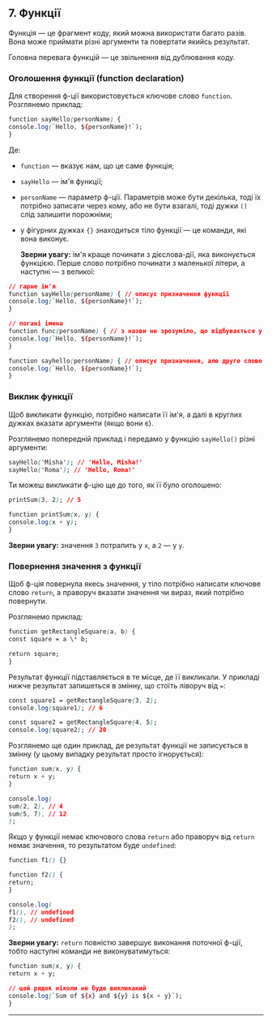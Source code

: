 ## 7. Функції

Функція — це фрагмент коду, який можна використати багато разів. Вона може приймати різні аргументи та повертати якийсь результат.

Головна перевага функцій — це звільнення від дублювання коду.

### Оголошення функції (function declaration)

Для створення ф-ції використовується ключове слово `function`. Розглянемо приклад:

```css
function sayHello(personName) {
console.log(`Hello, ${personName}!`);
}
```

Де:

- `function` — вказує нам, що це саме функція;
- `sayHello` — ім'я функції;
- `personName` — параметр ф-ції. Параметрів може бути декілька, тоді їх потрібно записати через кому, або не бути взагалі, тоді дужки `()` слід залишити порожніми;
- у фігурних дужках `{}` знаходиться тіло функції — це команди, які вона виконує.

  **Зверни увагу:** ім'я краще починати з дієслова-дії, яка виконується функцією. Перше слово потрібно починати з маленької літери, а наступні — з великої:

```css
// гарне ім'я
function sayHello(personName) { // описує призначення функції
console.log(`Hello, ${personName}!`);
}

// погані імена
function func(personName) { // з назви не зрозуміло, що відбувається у функції
console.log(`Hello, ${personName}!`);
}

function sayhello(personName) { // описує призначення, але друге слово написано з маленької літери
console.log(`Hello, ${personName}!`);
}
```

### Виклик функції

Щоб викликати функцію, потрібно написати її ім'я, а далі в круглих дужках вказати аргументи (якщо вони є).

Розглянемо попередній приклад і передамо у функцію `sayHello()` різні аргументи:

```css
sayHello('Misha'); // 'Hello, Misha!'
sayHello('Roma'); // 'Hello, Roma!'
```

Ти можеш викликати ф-цію ще до того, як її було оголошено:

```css
printSum(3, 2); // 5

function printSum(x, y) {
console.log(x + y);
}
```

**Зверни увагу:** значення `3` потрапить у `x`, а `2` — у `y`.

### Повернення значення з функції

Щоб ф-ція повернула якесь значення, у тіло потрібно написати ключове слово `return`, а праворуч вказати значення чи вираз, який потрібно повернути.

Розглянемо приклад:

```css
function getRectangleSquare(a, b) {
const square = a \* b;

return square;
}
```

Результат функції підставляється в те місце, де її викликали. У прикладі нижче результат запишеться в змінну, що стоїть ліворуч від `=`:

```css
const square1 = getRectangleSquare(3, 2);
console.log(square1); // 6

const square2 = getRectangleSquare(4, 5);
console.log(square2); // 20
```

Розглянемо ще один приклад, де результат функції не записується в змінну (у цьому випадку результат просто ігнорується):

```css
function sum(x, y) {
return x + y;
}

console.log(
sum(2, 2), // 4
sum(5, 7), // 12
);
```

Якщо у функції немає ключового слова `return` або праворуч від `return` немає значення, то результатом буде `undefined`:

```css
function f1() {}

function f2() {
return;
}

console.log(
f1(), // undefined
f2(), // undefined
);
```

**Зверни увагу:** `return` повністю завершує виконання поточної ф-ції, тобто наступні команди не виконуватимуться:

```css
function sum(x, y) {
return x + y;

// цей рядок ніколи не буде викликаний
console.log(`Sum of ${x} and ${y} is ${x + y}`);
}
```

---
